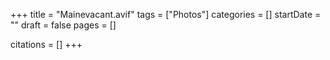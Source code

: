 +++
title = "Mainevacant.avif"
tags = ["Photos"]
categories = []
startDate = ""
draft = false
pages = []

citations = []
+++
